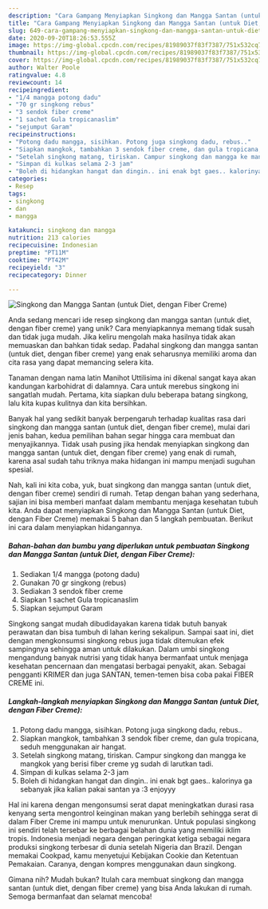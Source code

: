 ```yaml
---
description: "Cara Gampang Menyiapkan Singkong dan Mangga Santan (untuk Diet, dengan Fiber Creme) yang Enak Banget"
title: "Cara Gampang Menyiapkan Singkong dan Mangga Santan (untuk Diet, dengan Fiber Creme) yang Enak Banget"
slug: 649-cara-gampang-menyiapkan-singkong-dan-mangga-santan-untuk-diet-dengan-fiber-creme-yang-enak-banget
date: 2020-09-20T18:26:53.555Z
image: https://img-global.cpcdn.com/recipes/81989037f83f7387/751x532cq70/singkong-dan-mangga-santan-untuk-diet-dengan-fiber-creme-foto-resep-utama.jpg
thumbnail: https://img-global.cpcdn.com/recipes/81989037f83f7387/751x532cq70/singkong-dan-mangga-santan-untuk-diet-dengan-fiber-creme-foto-resep-utama.jpg
cover: https://img-global.cpcdn.com/recipes/81989037f83f7387/751x532cq70/singkong-dan-mangga-santan-untuk-diet-dengan-fiber-creme-foto-resep-utama.jpg
author: Walter Poole
ratingvalue: 4.8
reviewcount: 14
recipeingredient:
- "1/4 mangga potong dadu"
- "70 gr singkong rebus"
- "3 sendok fiber creme"
- "1 sachet Gula tropicanaslim"
- "sejumput Garam"
recipeinstructions:
- "Potong dadu mangga, sisihkan. Potong juga singkong dadu, rebus.."
- "Siapkan mangkok, tambahkan 3 sendok fiber creme, dan gula tropicana, seduh menggunakan air hangat."
- "Setelah singkong matang, tiriskan. Campur singkong dan mangga ke mangkok yang berisi fiber creme yg sudah di larutkan tadi."
- "Simpan di kulkas selama 2-3 jam"
- "Boleh di hidangkan hangat dan dingin.. ini enak bgt gaes.. kalorinya ga sebanyak jika kalian pakai santan ya :3 enjoyyy"
categories:
- Resep
tags:
- singkong
- dan
- mangga

katakunci: singkong dan mangga 
nutrition: 213 calories
recipecuisine: Indonesian
preptime: "PT11M"
cooktime: "PT42M"
recipeyield: "3"
recipecategory: Dinner

---
```



![Singkong dan Mangga Santan (untuk Diet, dengan Fiber Creme)](https://img-global.cpcdn.com/recipes/81989037f83f7387/751x532cq70/singkong-dan-mangga-santan-untuk-diet-dengan-fiber-creme-foto-resep-utama.jpg)

Anda sedang mencari ide resep singkong dan mangga santan (untuk diet, dengan fiber creme) yang unik? Cara menyiapkannya memang tidak susah dan tidak juga mudah. Jika keliru mengolah maka hasilnya tidak akan memuaskan dan bahkan tidak sedap. Padahal singkong dan mangga santan (untuk diet, dengan fiber creme) yang enak seharusnya memiliki aroma dan cita rasa yang dapat memancing selera kita.

Tanaman dengan nama latin Manihot Uttilisima ini dikenal sangat kaya akan kandungan karbohidrat di dalamnya. Cara untuk merebus singkong ini sangatlah mudah. Pertama, kita siapkan dulu beberapa batang singkong, lalu kita kupas kulitnya dan kita bersihkan.

Banyak hal yang sedikit banyak berpengaruh terhadap kualitas rasa dari singkong dan mangga santan (untuk diet, dengan fiber creme), mulai dari jenis bahan, kedua pemilihan bahan segar hingga cara membuat dan menyajikannya. Tidak usah pusing jika hendak menyiapkan singkong dan mangga santan (untuk diet, dengan fiber creme) yang enak di rumah, karena asal sudah tahu triknya maka hidangan ini mampu menjadi suguhan spesial.


Nah, kali ini kita coba, yuk, buat singkong dan mangga santan (untuk diet, dengan fiber creme) sendiri di rumah. Tetap dengan bahan yang sederhana, sajian ini bisa memberi manfaat dalam membantu menjaga kesehatan tubuh kita. Anda dapat menyiapkan Singkong dan Mangga Santan (untuk Diet, dengan Fiber Creme) memakai 5 bahan dan 5 langkah pembuatan. Berikut ini cara dalam menyiapkan hidangannya.

<!--inarticleads1-->

##### Bahan-bahan dan bumbu yang diperlukan untuk pembuatan Singkong dan Mangga Santan (untuk Diet, dengan Fiber Creme):

1. Sediakan 1/4 mangga (potong dadu)
1. Gunakan 70 gr singkong (rebus)
1. Sediakan 3 sendok fiber creme
1. Siapkan 1 sachet Gula tropicanaslim
1. Siapkan sejumput Garam


Singkong sangat mudah dibudidayakan karena tidak butuh banyak perawatan dan bisa tumbuh di lahan kering sekalipun. Sampai saat ini, diet dengan mengkonsumsi singkong rebus juga tidak ditemukan efek sampingnya sehingga aman untuk dilakukan. Dalam umbi singkong mengandung banyak nutrisi yang tidak hanya bermanfaat untuk menjaga kesehatan pencernaan dan mengatasi berbagai penyakit, akan. Sebagai pengganti KRIMER dan juga SANTAN, temen-temen bisa coba pakai FIBER CREME ini. 

<!--inarticleads2-->

##### Langkah-langkah menyiapkan Singkong dan Mangga Santan (untuk Diet, dengan Fiber Creme):

1. Potong dadu mangga, sisihkan. Potong juga singkong dadu, rebus..
1. Siapkan mangkok, tambahkan 3 sendok fiber creme, dan gula tropicana, seduh menggunakan air hangat.
1. Setelah singkong matang, tiriskan. Campur singkong dan mangga ke mangkok yang berisi fiber creme yg sudah di larutkan tadi.
1. Simpan di kulkas selama 2-3 jam
1. Boleh di hidangkan hangat dan dingin.. ini enak bgt gaes.. kalorinya ga sebanyak jika kalian pakai santan ya :3 enjoyyy


Hal ini karena dengan mengonsumsi serat dapat meningkatkan durasi rasa kenyang serta mengontrol keinginan makan yang berlebih sehingga serat di dalam Fiber Creme ini mampu untuk menurunkan. Untuk populasi singkong ini sendiri telah tersebar ke berbagai belahan dunia yang memiliki iklim tropis. Indonesia menjadi negara dengan peringkat ketiga sebagai negara produksi singkong terbesar di dunia setelah Nigeria dan Brazil. Dengan memakai Cookpad, kamu menyetujui Kebijakan Cookie dan Ketentuan Pemakaian. Caranya, dengan kompres menggunakan daun singkong. 

Gimana nih? Mudah bukan? Itulah cara membuat singkong dan mangga santan (untuk diet, dengan fiber creme) yang bisa Anda lakukan di rumah. Semoga bermanfaat dan selamat mencoba!
